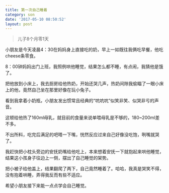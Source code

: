 ```yaml
---
title: 第一次自己睡着
category: son
date: '2017-05-10 08:50:52'
layout: post
---
```


> 儿子8个月零1天

小朋友是今天凌晨4：30在妈妈身上直接吃的奶，早上一如既往我俩吃早餐，他吃cheese条零食。

8：00钟妈妈出门上班，我照例哄他睡觉，结果怎么都不睡，有点闹，我猜他是饿了。

把他放到小床上，我去厨房给他热奶，开始还哭几声，热奶间隙我偷瞄了一眼小床上的他，竟然自己坐在那里好像在玩小兔子。

看到我拿着小奶瓶，小朋友发出惯常且经典的“吭吭吭”似笑非笑、似哭非亏的声音。

这顿给他热了160ml母乳，就目前的食量来说单喂母乳是不够的，180~200ml差不多。

不出所料，吃完后满足的吧嗒一下嘴，恍然反应过来自己好像没吃饱，咧嘴就哭了。

我赶快把小枕头旁边的安抚奶嘴给他吃上，本来想着安抚一下就抱起来哄他睡觉，结果这小孩身子往边上一侧，摆出了自己睡觉的架势。

把小被子给他盖上，结果翻爬了两下，自己竟然睡着了。哈哈，我真是哭笑不得，没有抱着哄睡，弄得我反而有些不适应。

希望小朋友接下来能一点点学会自己睡觉。